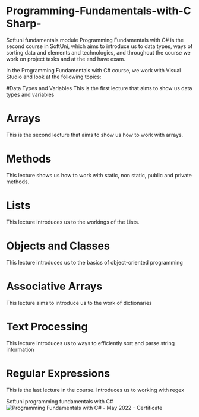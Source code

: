 # Programming-Fundamentals-with-C Sharp-
Softuni fundamentals module
Programming Fundamentals with C# is the second course in SoftUni, which aims to introduce us to data types, ways of sorting data and elements and technologies, and throughout the course we work on project tasks and at the end have exam.

In the Programming Fundamentals with C# course, we work with Visual Studio and look at the following topics:

#Data Types and Variables
This is the first lecture that aims to show us data types and variables

# Arrays
This is the second lecture that aims to show us how to work with arrays.

# Methods
This lecture shows us how to work with static, non static, public and private methods.

# Lists
This lecture introduces us to the workings of the Lists.

# Objects and Classes
This lecture introduces us to the basics of object-oriented programming

# Associative Arrays
This lecture aims to introduce us to the work of dictionaries

# Text Processing
This lecture introduces us to ways to efficiently sort and parse string information

# Regular Expressions
This is the last lecture in the course. Introduces us to working with regex

Softuni programming fundamentals with C#
![Programming Fundamentals with C# - May 2022 - Certificate](https://user-images.githubusercontent.com/98225837/206904276-73314a48-b6fa-4c7b-b84d-0d50af9b0ec5.jpeg)

